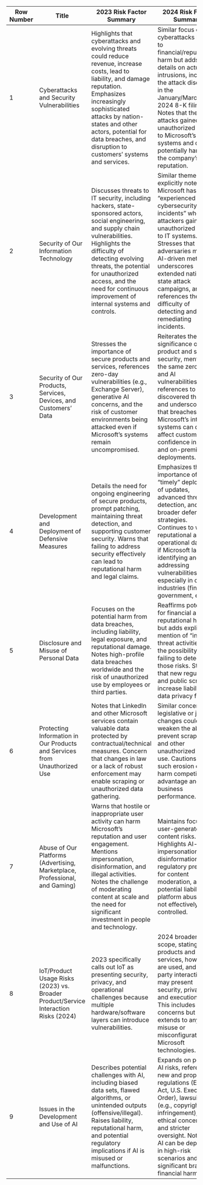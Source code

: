 | Row Number | Title                                                                                   | 2023 Risk Factor Summary                                                                                                                                                                                                                                                                               | 2024 Risk Factor Summary                                                                                                                                                                                                                                                                                       | Change                                                                                                                                    |
|------------|-----------------------------------------------------------------------------------------|--------------------------------------------------------------------------------------------------------------------------------------------------------------------------------------------------------------------------------------------------------------------------------------------------------|-----------------------------------------------------------------------------------------------------------------------------------------------------------------------------------------------------------------------------------------------------------------------------------------------------------------|--------------------------------------------------------------------------------------------------------------------------------------------|
| 1          | Cyberattacks and Security Vulnerabilities                                               | Highlights that cyberattacks and evolving threats could reduce revenue, increase costs, lead to liability, and damage reputation. Emphasizes increasingly sophisticated attacks by nation-states and other actors, potential for data breaches, and disruption to customers’ systems and services.       | Similar focus on cyberattacks leading to financial/reputational harm but adds details on actual intrusions, including the attack disclosed in the January/March 2024 8-K filings. Notes that these attacks gained unauthorized access to Microsoft’s IT systems and data, potentially harming the company’s reputation. | **Modified** – Now includes references to specific 2023–2024 security incidents and the potential ongoing impact on reputation and operations. |
| 2          | Security of Our Information Technology                                                  | Discusses threats to IT security, including hackers, state-sponsored actors, social engineering, and supply chain vulnerabilities. Highlights the difficulty of detecting evolving threats, the potential for unauthorized access, and the need for continuous improvement of internal systems and controls. | Similar themes but explicitly notes Microsoft has “experienced cybersecurity incidents” where attackers gained unauthorized access to IT systems. Stresses that adversaries may use AI-driven methods, underscores extended nation-state attack campaigns, and references the difficulty of detecting and remediating incidents.  | **Modified** – More emphasis on actual breaches and emerging technologies (e.g., AI) used by attackers.                                       |
| 3          | Security of Our Products, Services, Devices, and Customers’ Data                         | Stresses the importance of secure products and services, references zero-day vulnerabilities (e.g., Exchange Server), generative AI concerns, and the risk of customer environments being attacked even if Microsoft’s systems remain uncompromised.                                                   | Reiterates the significance of product and service security, mentioning the same zero-day and AI vulnerabilities. Adds references to newly discovered threats and underscores that breaches of Microsoft’s internal systems can directly affect customers’ confidence in cloud and on-premises deployments.             | **Modified** – Continues prior themes but highlights that recent incidents directly impacted customers and that AI features pose new risks. |
| 4          | Development and Deployment of Defensive Measures                                        | Details the need for ongoing engineering of secure products, prompt patching, maintaining threat detection, and supporting customer security. Warns that failing to address security effectively can lead to reputational harm and legal claims.                                                         | Emphasizes the importance of “timely” deployment of updates, advanced threat detection, and broader defensive strategies. Continues to warn of reputational and operational damage if Microsoft lags in identifying and addressing vulnerabilities, especially in critical industries (finance, government, etc.).  | **Modified** – Similar focus, but with added urgency on swift remediation and references to more focused response measures.                |
| 5          | Disclosure and Misuse of Personal Data                                                  | Focuses on the potential harm from data breaches, including liability, legal exposure, and reputational damage. Notes high-profile data breaches worldwide and the risk of unauthorized use by employees or third parties.                                                                             | Reaffirms potential for financial and reputational harm but adds explicit mention of “insider threat activities” and the possibility of failing to detect those risks. Stresses that new regulations and public scrutiny increase liability for data privacy failures.                                              | **Modified** – Greater emphasis on insider threats and stricter regulatory environment.                                                   |
| 6          | Protecting Information in Our Products and Services from Unauthorized Use               | Notes that LinkedIn and other Microsoft services contain valuable data protected by contractual/technical measures. Concern that changes in law or a lack of robust enforcement may enable scraping or unauthorized data gathering.                                                                      | Similar concern that legislative or judicial changes could weaken the ability to prevent scraping and other unauthorized data use. Cautions that such erosion could harm competitive advantage and business performance.                                                                                         | **Modified** – Wording updates; same core risk but stronger link to potential negative business impacts from data scraping.               |
| 7          | Abuse of Our Platforms (Advertising, Marketplace, Professional, and Gaming)              | Warns that hostile or inappropriate user activity can harm Microsoft’s reputation and user engagement. Mentions impersonation, disinformation, and illegal activities. Notes the challenge of moderating content at scale and the need for significant investment in people and technology.               | Maintains focus on user-generated content risks. Highlights AI-driven impersonation or disinformation, regulatory pressure for content moderation, and potential liability if platform abuses are not effectively controlled.                                                                                     | **Modified** – Adds references to AI-driven manipulation and the possibility of enhanced regulatory oversight.                              |
| 8          | IoT/Product Usage Risks (2023) vs. Broader Product/Service Interaction Risks (2024)      | 2023 specifically calls out IoT as presenting security, privacy, and operational challenges because multiple hardware/software layers can introduce vulnerabilities.                                                                                                                                    | 2024 broadens the scope, stating “Our products and services, how they are used, and third-party interactions may present security, privacy, and execution risks.” This includes IoT concerns but extends to any misuse or misconfiguration of Microsoft technologies.                                               | **Removed/Expanded** – The 2023 IoT-specific risk is merged into a more general product usage risk, covering a wider range of scenarios.   |
| 9          | Issues in the Development and Use of AI                                                 | Describes potential challenges with AI, including biased data sets, flawed algorithms, or unintended outputs (offensive/illegal). Raises liability, reputational harm, and potential regulatory implications if AI is misused or malfunctions.                                                           | Expands on potential AI risks, referencing new and proposed regulations (EU AI Act, U.S. Executive Order), lawsuits (e.g., copyright infringement), ethical concerns, and stricter oversight. Notes that AI can be deployed in high-risk scenarios and cause significant brand or financial harm.                     | **Modified** – Enhanced detail on evolving AI regulations, legal claims, and the broader societal implications of AI adoption.            |